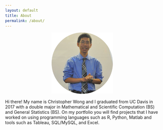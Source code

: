 ```yaml
---
layout: default
title: About
permalink: /about/
---
```


<center><img src="picture/gh_pic.png" width="200"></center>

Hi there! My name is Christopher Wong and I graduated from UC Davis in 2017 with a double major in Mathematical and Scientific Computation (BS) and General Statistics (BS). On my portfolio you will find projects that I have worked on using programming languages such as R, Python, Matlab and tools such as Tableau, SQL/MySQL, and Excel.

